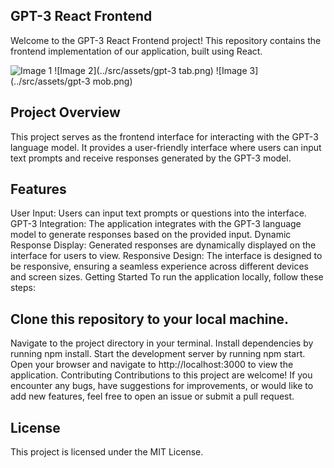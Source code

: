 ## GPT-3 React Frontend
Welcome to the GPT-3 React Frontend project! This repository contains the frontend implementation of our application, built using React.

![Image 1](../src/assets/gpt-3.png)
![Image 2](../src/assets/gpt-3 tab.png)
![Image 3](../src/assets/gpt-3 mob.png)

## Project Overview
This project serves as the frontend interface for interacting with the GPT-3 language model. It provides a user-friendly interface where users can input text prompts and receive responses generated by the GPT-3 model.

## Features
User Input: Users can input text prompts or questions into the interface.
GPT-3 Integration: The application integrates with the GPT-3 language model to generate responses based on the provided input.
Dynamic Response Display: Generated responses are dynamically displayed on the interface for users to view.
Responsive Design: The interface is designed to be responsive, ensuring a seamless experience across different devices and screen sizes.
Getting Started
To run the application locally, follow these steps:

## Clone this repository to your local machine.
Navigate to the project directory in your terminal.
Install dependencies by running npm install.
Start the development server by running npm start.
Open your browser and navigate to http://localhost:3000 to view the application.
Contributing
Contributions to this project are welcome! If you encounter any bugs, have suggestions for improvements, or would like to add new features, feel free to open an issue or submit a pull request.

## License
This project is licensed under the MIT License.

